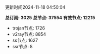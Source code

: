 更新时间2024-11-18 04:50:04

**总订阅: 3025**
**总节点: 37554**
**有效节点: 12215**
- trojan节点: 1726
- v2ray节点: 8854
- ss节点: 1627
- ssr节点: 8
